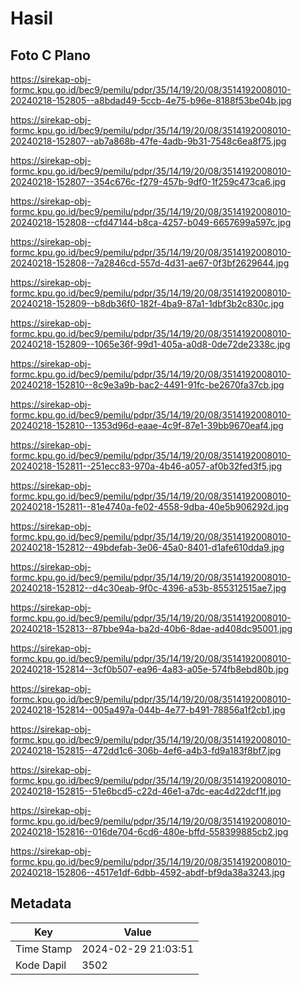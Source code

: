 # Hasil

## Foto C Plano

https://sirekap-obj-formc.kpu.go.id/bec9/pemilu/pdpr/35/14/19/20/08/3514192008010-20240218-152805--a8bdad49-5ccb-4e75-b96e-8188f53be04b.jpg

https://sirekap-obj-formc.kpu.go.id/bec9/pemilu/pdpr/35/14/19/20/08/3514192008010-20240218-152807--ab7a868b-47fe-4adb-9b31-7548c6ea8f75.jpg

https://sirekap-obj-formc.kpu.go.id/bec9/pemilu/pdpr/35/14/19/20/08/3514192008010-20240218-152807--354c676c-f279-457b-9df0-1f259c473ca6.jpg

https://sirekap-obj-formc.kpu.go.id/bec9/pemilu/pdpr/35/14/19/20/08/3514192008010-20240218-152808--cfd47144-b8ca-4257-b049-6657699a597c.jpg

https://sirekap-obj-formc.kpu.go.id/bec9/pemilu/pdpr/35/14/19/20/08/3514192008010-20240218-152808--7a2846cd-557d-4d31-ae67-0f3bf2629644.jpg

https://sirekap-obj-formc.kpu.go.id/bec9/pemilu/pdpr/35/14/19/20/08/3514192008010-20240218-152809--b8db36f0-182f-4ba9-87a1-1dbf3b2c830c.jpg

https://sirekap-obj-formc.kpu.go.id/bec9/pemilu/pdpr/35/14/19/20/08/3514192008010-20240218-152809--1065e36f-99d1-405a-a0d8-0de72de2338c.jpg

https://sirekap-obj-formc.kpu.go.id/bec9/pemilu/pdpr/35/14/19/20/08/3514192008010-20240218-152810--8c9e3a9b-bac2-4491-91fc-be2670fa37cb.jpg

https://sirekap-obj-formc.kpu.go.id/bec9/pemilu/pdpr/35/14/19/20/08/3514192008010-20240218-152810--1353d96d-eaae-4c9f-87e1-39bb9670eaf4.jpg

https://sirekap-obj-formc.kpu.go.id/bec9/pemilu/pdpr/35/14/19/20/08/3514192008010-20240218-152811--251ecc83-970a-4b46-a057-af0b32fed3f5.jpg

https://sirekap-obj-formc.kpu.go.id/bec9/pemilu/pdpr/35/14/19/20/08/3514192008010-20240218-152811--81e4740a-fe02-4558-9dba-40e5b906292d.jpg

https://sirekap-obj-formc.kpu.go.id/bec9/pemilu/pdpr/35/14/19/20/08/3514192008010-20240218-152812--49bdefab-3e06-45a0-8401-d1afe610dda9.jpg

https://sirekap-obj-formc.kpu.go.id/bec9/pemilu/pdpr/35/14/19/20/08/3514192008010-20240218-152812--d4c30eab-9f0c-4396-a53b-855312515ae7.jpg

https://sirekap-obj-formc.kpu.go.id/bec9/pemilu/pdpr/35/14/19/20/08/3514192008010-20240218-152813--87bbe94a-ba2d-40b6-8dae-ad408dc95001.jpg

https://sirekap-obj-formc.kpu.go.id/bec9/pemilu/pdpr/35/14/19/20/08/3514192008010-20240218-152814--3cf0b507-ea96-4a83-a05e-574fb8ebd80b.jpg

https://sirekap-obj-formc.kpu.go.id/bec9/pemilu/pdpr/35/14/19/20/08/3514192008010-20240218-152814--005a497a-044b-4e77-b491-78856a1f2cb1.jpg

https://sirekap-obj-formc.kpu.go.id/bec9/pemilu/pdpr/35/14/19/20/08/3514192008010-20240218-152815--472dd1c6-306b-4ef6-a4b3-fd9a183f8bf7.jpg

https://sirekap-obj-formc.kpu.go.id/bec9/pemilu/pdpr/35/14/19/20/08/3514192008010-20240218-152815--51e6bcd5-c22d-46e1-a7dc-eac4d22dcf1f.jpg

https://sirekap-obj-formc.kpu.go.id/bec9/pemilu/pdpr/35/14/19/20/08/3514192008010-20240218-152816--016de704-6cd6-480e-bffd-558399885cb2.jpg

https://sirekap-obj-formc.kpu.go.id/bec9/pemilu/pdpr/35/14/19/20/08/3514192008010-20240218-152806--4517e1df-6dbb-4592-abdf-bf9da38a3243.jpg


## Metadata

| Key        | Value               |
| ---------- | ------------------- |
| Time Stamp | 2024-02-29 21:03:51 |
| Kode Dapil | 3502                |



